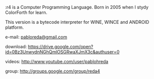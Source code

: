 :r4 is a Computer Programming Language. 
Born in 2005 when I stydy ColorForth for learn.

This version is a bytecode interpreter for WINE, WINCE and ANDROID platform.

e-mail: pabloreda@gmail.com

download: https://drive.google.com/open?id=0Bz3UnwydnNGhQmlOSGRwaXJmX3c&authuser=0

videos: http://www.youtube.com/user/pablohreda

group: http://groups.google.com/group/reda4
